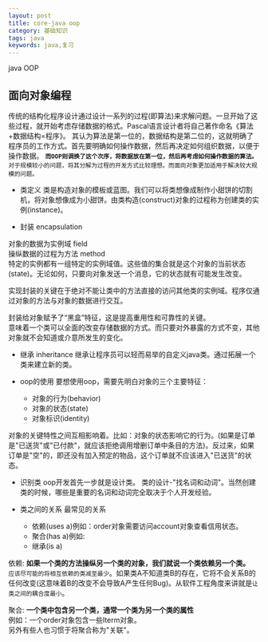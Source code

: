 ```yaml
---
layout: post
title: core-java oop
category: 基础知识
tags: java
keywords: java,复习
---
```

java OOP

## 面向对象编程
传统的结构化程序设计通过设计一系列的过程(即算法)来求解问题。一旦开始了这些过程，就开始考虑存储数据的格式。Pascal语言设计者将自己著作命名《算法+数据结构=程序》。
其认为算法是第一位的，数据结构是第二位的，这就明确了程序员的工作方式。首先要明确如何操作数据，然后再决定如何组织数据，以便于操作数据。
**`而OOP则调换了这个次序，将数据放在第一位，然后再考虑如何操作数据的算法。`**
`对于规模较小的问题，将其分解为过程的开发方式比较理想。而面向对象更加适用于解决较大规模的问题。`

- 类定义
类是构造对象的模板或蓝图。我们可以将类想像成制作小甜饼的切割机，将对象想像成为小甜饼。由类构造(construct)对象的过程称为创建类的实例(instance)。

- 封装
encapsulation

对象的数据为实例域 field  
操纵数据的过程为方法 method  
特定的实例都有一组特定的实例域值。这些值的集合就是这个对象的当前状态(state)。无论如何，只要向对象发送一个消息，它的状态就有可能发生改变。

实现封装的关键在于绝对不能让类中的方法直接的访问其他类的实例域。程序仅通过对象的方法与对象的数据进行交互。

封装给对象赋予了“黑盒”特征，这是提高重用性和可靠性的关键。  
意味着一个类可以全面的改变存储数据的方式。而只要对外暴露的方式不变，其他对象就不会知道或介意所发生的变化。

- 继承 
inheritance
继承让程序员可以轻而易举的自定义java类。通过拓展一个类来建立新的类。

- oop的使用
要想使用oop，需要先明白对象的三个主要特征：
    - 对象的行为(behavior)
    - 对象的状态(state)
    - 对象标识(identity)

对象的关键特性之间互相影响着。比如：对象的状态影响它的行为。(如果是订单是"已送货"或"已付款"，就应该拒绝调用增删订单中条目的方法)。反过来，如果订单是"空"的，即还没有加入预定的物品，这个订单就不应该进入"已送货"的状态。

- 识别类
oop开发首先一步就是设计类。
类的设计-"找名词和动词"。当然创建类的时候，哪些是重要的名词和动词完全取决于个人开发经验。

- 类之间的关系
最常见的关系
    - 依赖(uses a)例如：order对象需要访问account对象查看信用状态。
    - 聚合(has a)例如:
    - 继承(is a)

依赖: **如果一个类的方法操纵另一个类的对象，我们就说一个类依赖另一个类。**  
`应该尽可能的将相互依赖的类减至最少`。如果类A不知道类B的存在，它将不会关系B的任何改变(这意味着B的改变不会导致A产生任何Bug)。从软件工程角度来讲就是`让类之间的耦合度最小`。

聚合: **一个类中包含另一个类，通常一个类为另一个类的属性**  
例如：一个order对象包含一些Iterm对象。  
另外有些人也习惯于将聚合称为"关联"。